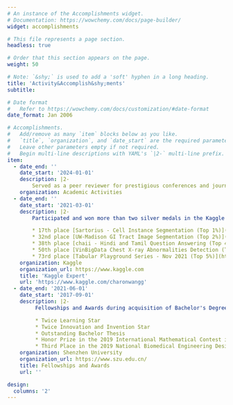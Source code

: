 ```yaml
---
# An instance of the Accomplishments widget.
# Documentation: https://wowchemy.com/docs/page-builder/
widget: accomplishments

# This file represents a page section.
headless: true

# Order that this section appears on the page.
weight: 50

# Note: `&shy;` is used to add a 'soft' hyphen in a long heading.
title: 'Activity&Accomplish&shy;ments'
subtitle:

# Date format
#   Refer to https://wowchemy.com/docs/customization/#date-format
date_format: Jan 2006

# Accomplishments.
#   Add/remove as many `item` blocks below as you like.
#   `title`, `organization`, and `date_start` are the required parameters.
#   Leave other parameters empty if not required.
#   Begin multi-line descriptions with YAML's `|2-` multi-line prefix.
item:
  - date_end: ''
    date_start: '2024-01-01'
    description: |2-
        Served as a peer reviewer for prestigious conferences and journals including UAI (2024), RLC (2024), and TMLR.
    organization: Academic Activities
  - date_end: ''
    date_start: '2021-03-01'
    description: |2-
        Participated and won more than two silver medals in the Kaggle Competitions:

        * 17th place [Sartorius - Cell Instance Segmentation (Top 1%)](https://www.kaggle.com/competitions/sartorius-cell-instance-segmentation)
        * 32nd place [UW-Madison GI Tract Image Segmentation (Top 2%)](https://www.kaggle.com/competitions/uw-madison-gi-tract-image-segmentation)
        * 38th place [chaii - Hindi and Tamil Question Answering (Top 4%)](https://www.kaggle.com/competitions/chaii-hindi-and-tamil-question-answering)
        * 50th place [VinBigData Chest X-ray Abnormalities Detection (Top 4%)](https://www.kaggle.com/competitions/vinbigdata-chest-xray-abnormalities-detection)
        * 73rd place [Tabular Playground Series - Nov 2021 (Top 5%)](https://www.kaggle.com/competitions/tabular-playground-series-nov-2021)
    organization: Kaggle
    organization_url: https://www.kaggle.com
    title: 'Kaggle Expert'
    url: 'https://www.kaggle.com/charonwangg'
  - date_end: '2021-06-01'
    date_start: '2017-09-01'
    description: |2-
         Fellowships and Awards during acquisition of Bachelor's Degree:

         * Twice Learning Star
         * Twice Innovation and Invention Star
         * Outstanding Bachelor Thesis
         * Honor Prize in the 2019 International Mathematical Contest in Modeling
         * Third Place in the 2019 National Biomedical Engineering Design Competition
    organization: Shenzhen University
    organization_url: https://www.szu.edu.cn/
    title: Fellowships and Awards
    url: ''

design:
  columns: '2'
---
```

